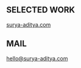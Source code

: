 ## SELECTED WORK

[surya-aditya.com](https://surya-aditya.com)

## MAIL

[hello@surya-aditya.com](mailto:hello@surya-aditya.com)  
